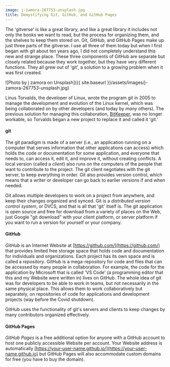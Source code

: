 ```yaml
---
image: j-zamora-267753-unsplash.jpg
title: Demystifying Git, GitHub, and GitHub Pages
---
```


The 'gitverse' is like a great library, and like a great library it includes not only the books we want to read, but the process for organizing them, and the shelves to keep them stored on. Git, GitHub, and GitHub Pages make up just three parts of the gitverse. I use all three of them today but when I first began with git about ten years ago, I did not completely understand this new and strange place. These three components of GitHub are separate but closely related because they work together, but they have very different functions. They all grew out of 'git', a solution to a growing problem when it was first created.  

![Photo by j zamora on Unsplash]({{ site.baseurl }}/assets/images/j-zamora-267753-unsplash.jpg)

Linus Torvalds, the developer of Linux, wrote the program git in 2005 to manage the development and evolution of the Linux kernel, which was being collaborated on by other developers (and today by *many* others). The previous solution for managing this collaboration, [BitKeeper](https://en.wikipedia.org/wiki/BitKeeper), was no longer workable, so Torvalds began a new project to replace it and called it 'git.' 

#### git ####

The git paradigm is made of a server (i.e., an application running on a computer that serves information that other applications can access) which holds the code or documentation for some application, and everyone that needs to, can access it, edit it, and improve it, without creating conflicts. A local version (called a *client*) also runs on the computers of the people that want to contribute to the project. The git client negotiates with the git server, to keep everything in order. Git also provides version control, which means that a writer or developer can go back to earlier versions if and when needed. 

Git allows multiple developers to work on a project from anywhere, and keep their changes organized and synced. Git is a *distributed version control system*, or DVCS, and that is all that 'git' itself is. The git application is open source and free for download from a variety of places on the Web, just Google "git download" with your client platform, or server platform if you want to run a version for yourself or your company.

#### GitHub ####
*GitHub* is an Internet Website at [https://github.com/](https://github.com/) that provides limited free storage space that holds code and documentation for individuals and organizations. Each project has its own space and is called a *repository*. GitHub is a mega-repository for code and files that can be accessed by many people in collaboration. For example, the code for the application by Microsoft that is  called 'VS Code' (a programming editor that this and my Website were written in) lives on GitHub. The whole idea of git was for developers to be able to work in teams, but not necessarily in the same physical place. This allows them to work collaboratively but separately, on repositories of code for applications and development projects (way before the Covid shutdown). 

GitHub uses the functionality of git's servers and clients to keep changes by many contributors organized effectively.

#### GitHub Pages ####
*GitHub Pages* is a free additional option for anyone with a GitHub account to host one publicly accessible Website per account. Your Website address is automatically [https://your-user-name.github.io/](https://your-user-name.github.io) but GitHub Pages will also accommodate custom domains for free (you have to buy the domain).
